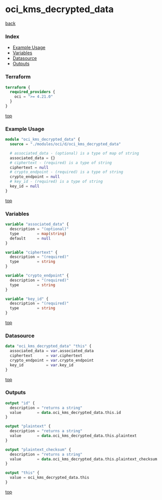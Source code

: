 # oci_kms_decrypted_data

[back](../oci.md)

### Index

- [Example Usage](#example-usage)
- [Variables](#variables)
- [Datasource](#datasource)
- [Outputs](#outputs)

### Terraform

```terraform
terraform {
  required_providers {
    oci = ">= 4.21.0"
  }
}
```

[top](#index)

### Example Usage

```terraform
module "oci_kms_decrypted_data" {
  source = "./modules/oci/d/oci_kms_decrypted_data"

  # associated_data - (optional) is a type of map of string
  associated_data = {}
  # ciphertext - (required) is a type of string
  ciphertext = null
  # crypto_endpoint - (required) is a type of string
  crypto_endpoint = null
  # key_id - (required) is a type of string
  key_id = null
}
```

[top](#index)

### Variables

```terraform
variable "associated_data" {
  description = "(optional)"
  type        = map(string)
  default     = null
}

variable "ciphertext" {
  description = "(required)"
  type        = string
}

variable "crypto_endpoint" {
  description = "(required)"
  type        = string
}

variable "key_id" {
  description = "(required)"
  type        = string
}
```

[top](#index)

### Datasource

```terraform
data "oci_kms_decrypted_data" "this" {
  associated_data = var.associated_data
  ciphertext      = var.ciphertext
  crypto_endpoint = var.crypto_endpoint
  key_id          = var.key_id
}
```

[top](#index)

### Outputs

```terraform
output "id" {
  description = "returns a string"
  value       = data.oci_kms_decrypted_data.this.id
}

output "plaintext" {
  description = "returns a string"
  value       = data.oci_kms_decrypted_data.this.plaintext
}

output "plaintext_checksum" {
  description = "returns a string"
  value       = data.oci_kms_decrypted_data.this.plaintext_checksum
}

output "this" {
  value = oci_kms_decrypted_data.this
}
```

[top](#index)